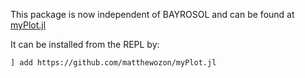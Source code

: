 This package is now independent of BAYROSOL and can be found at [myPlot.jl](https://github.com/matthewozon/myPlot.jl)

It can be installed from the REPL by:

`] add https://github.com/matthewozon/myPlot.jl`
